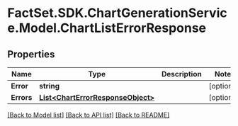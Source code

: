 # FactSet.SDK.ChartGenerationService.Model.ChartListErrorResponse

## Properties

Name | Type | Description | Notes
------------ | ------------- | ------------- | -------------
**Error** | **string** |  | [optional] 
**Errors** | [**List&lt;ChartErrorResponseObject&gt;**](ChartErrorResponseObject.md) |  | [optional] 

[[Back to Model list]](../README.md#documentation-for-models) [[Back to API list]](../README.md#documentation-for-api-endpoints) [[Back to README]](../README.md)

